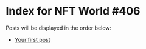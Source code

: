 # Index for NFT World #406
Posts will be displayed in the order below:

- [Your first post](./001-first.md)

